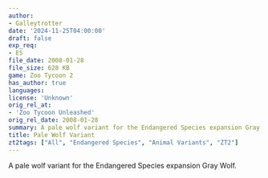 ```yaml
---
author:
- Galleytrotter
date: '2024-11-25T04:00:00'
draft: false
exp_req:
- ES
file_date: 2008-01-28
file_size: 628 KB
game: Zoo Tycoon 2
has_author: true
languages:
license: 'Unknown'
orig_rel_at:
- 'Zoo Tycoon Unleashed'
orig_rel_date: 2008-01-28
summary: A pale wolf variant for the Endangered Species expansion Gray Wolf.
title: Pale Wolf Variant
zt2tags: ["All", "Endangered Species", "Animal Variants", "ZT2"]
---
```

A pale wolf variant for the Endangered Species expansion Gray Wolf.
